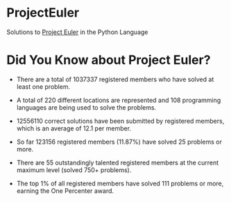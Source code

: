# ProjectEuler
Solutions to [Project Euler](https://projecteuler.net/archives) in the Python Language


# Did You Know about Project Euler?
- There are a total of 1037337 registered members who have solved at least one problem.

- A total of 220 different locations are represented and 108 programming languages are being used to solve the problems.

- 12556110 correct solutions have been submitted by registered members, which is an average of 12.1 per member.

- So far 123156 registered members (11.87%) have solved 25 problems or more.

- There are 55 outstandingly talented registered members at the current maximum level (solved 750+ problems).

- The top 1% of all registered members have solved 111 problems or more, earning the One Percenter award.
